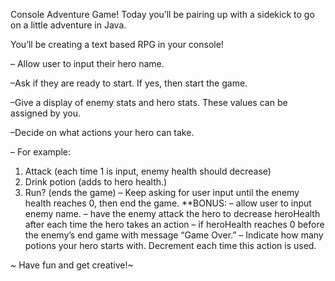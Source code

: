 Console Adventure Game!
Today you’ll be pairing up with a sidekick to go on a little adventure in Java.

You’ll be creating a text based RPG in your console!

 – Allow user to input their hero name.

 –Ask if they are ready to start. If yes, then start the game.

 –Give a display of enemy stats and hero stats. These values can be assigned by you.

 –Decide on what actions your hero can take. 

 – For example:
1.	Attack (each time 1 is input, enemy health should decrease)
2.	Drink potion (adds to hero health.)
3.	Run? (ends the game)
–	Keep asking for user input until the enemy health reaches 0, then end the game.
**BONUS:
–	allow user to input enemy name.
–	have the enemy attack the hero to decrease heroHealth after each time the hero takes an action
–	if heroHealth reaches 0 before the enemy’s end game with message “Game Over.”
–	Indicate how many potions your hero starts with. Decrement each time this action is used.

~ Have fun and get creative!~

